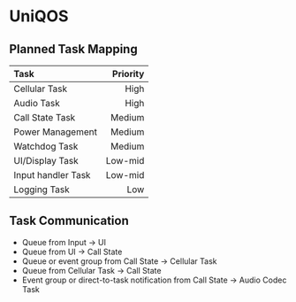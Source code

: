 # UniQOS

## Planned Task Mapping
| Task                   | Priority |
| :--------------------- | -------: |
| Cellular Task          |   High   |
| Audio Task             |   High   |
| Call State Task        |  Medium  |
| Power Management       |  Medium  |
| Watchdog Task          |  Medium  |
| UI/Display Task        | Low-mid  |
| Input handler Task     | Low-mid  |
| Logging Task           |   Low    |

## Task Communication
- Queue from Input → UI
- Queue from UI → Call State
- Queue or event group from Call State → Cellular Task
- Queue from Cellular Task → Call State
- Event group or direct-to-task notification from Call State → Audio Codec Task